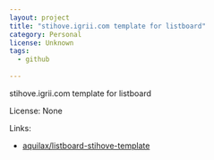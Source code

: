 ```yaml
---
layout: project
title: "stihove.igrii.com template for listboard"
category: Personal
license: Unknown
tags:
  - github
  
---
```


stihove.igrii.com template for listboard

License: None

Links:

* [aquilax/listboard-stihove-template](https://github.com/aquilax/listboard-stihove-template)
